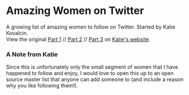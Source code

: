 # Amazing Women on Twitter
A growing list of amazing women to follow on Twitter. Started by Katie Kovalcin.  
View the original [Part 1](http://kovalc.in/2015/02/17/women-pt1.html) // [Part 2](http://kovalc.in/2015/02/18/women-pt2.html) // [Part 3](http://kovalc.in/2015/02/19/women-pt3.html) on [Katie's website](http://kovalc.in/).

### A Note from Katie
Since this is unfortunately only the small segment of women that I have happened to follow and enjoy, I would love to open this up to an open source master list that anyone can add someone to (and include a reason why you like following them!).
